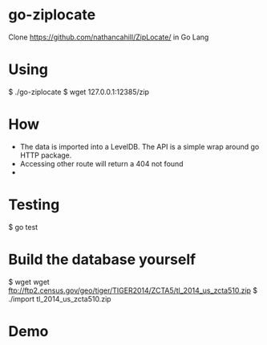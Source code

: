 go-ziplocate
============

Clone https://github.com/nathancahill/ZipLocate/ in Go Lang

# Using

$ ./go-ziplocate 
$ wget 127.0.0.1:12385/zip

# How

* The data is imported into a LevelDB. The API is a simple wrap around go HTTP package.
* Accessing other route will return a 404 not found
*

# Testing

$ go test

# Build the database yourself

$ wget wget ftp://ftp2.census.gov/geo/tiger/TIGER2014/ZCTA5/tl_2014_us_zcta510.zip
$ ./import tl_2014_us_zcta510.zip

# Demo

